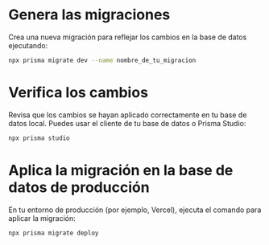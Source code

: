 # Genera las migraciones
Crea una nueva migración para reflejar los cambios en la base de datos ejecutando:

```bash
npx prisma migrate dev --name nombre_de_tu_migracion
```

# Verifica los cambios
Revisa que los cambios se hayan aplicado correctamente en tu base de datos local. Puedes usar el cliente de tu base de datos o Prisma Studio:

```bash
npx prisma studio
```

# Aplica la migración en la base de datos de producción
En tu entorno de producción (por ejemplo, Vercel), ejecuta el comando para aplicar la migración:

```bash
npx prisma migrate deploy
```